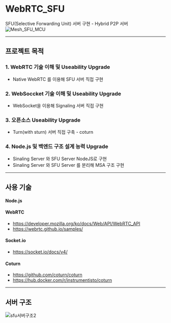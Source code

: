 # WebRTC_SFU
SFU(Selective Forwarding Unit) 서버 구현 - Hybrid P2P 서버
![Mesh_SFU_MCU](https://user-images.githubusercontent.com/30948477/146751325-1ba6aed2-e645-4404-8d9e-d5434527c747.png)

---
## 프로젝트 목적
### 1. WebRTC 기술 이해 및 Useability Upgrade
   - Native WebRTC 를 이용해 SFU 서버 직접 구현
### 2. WebSoccket 기술 이해 및 Useability Upgrade
   - WebSocket을 이용해 Signaling 서버 직접 구현
### 3. 오픈소스 Useability Upgrade
   - Turn(with sturn) 서버 직접 구축 - coturn
### 4. Node.js 및 백엔드 구조 설계 능력 Upgrade
   - Sinaling Server 와 SFU Server NodeJS로 구현
   - Sinaling Server 와 SFU Server 를 분리해 MSA 구조 구현
---
## 사용 기술

#### Node.js

#### WebRTC
- https://developer.mozilla.org/ko/docs/Web/API/WebRTC_API
- https://webrtc.github.io/samples/
#### Socket.io
- https://socket.io/docs/v4/
#### Coturn
- https://github.com/coturn/coturn
- https://hub.docker.com/r/instrumentisto/coturn
---
## 서버 구조

![sfu서버구조2](https://user-images.githubusercontent.com/30948477/147922715-e8815849-0442-4ea2-87c4-772164c4fcfc.jpg)
